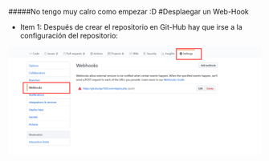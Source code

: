

<!-- BOGDDAN -->
#####No tengo muy calro como empezar  :D
#Desplaegar un Web-Hook 

* Item 1: Después de crear el repositorio en Git-Hub hay que irse a la configuración del repositorio:

![Repositorio Configuraciones](images/doc8/Screenshot_1.png)



